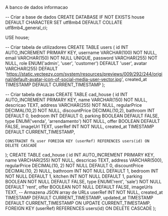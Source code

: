 A banco de dados informacao 

-- Criar a base de dados
CREATE DATABASE IF NOT EXISTS house
  DEFAULT CHARACTER SET utf8mb4
  DEFAULT COLLATE utf8mb4_general_ci;

USE house;

-- Criar tabela de utilizadores
CREATE TABLE users (
    id INT AUTO_INCREMENT PRIMARY KEY,
    username VARCHAR(100) NOT NULL,
    email VARCHAR(150) NOT NULL UNIQUE,
    password VARCHAR(255) NOT NULL,
    role ENUM('admin', 'user', 'customer') DEFAULT 'user',
    avatar VARCHAR(255) DEFAULT 'https://static.vecteezy.com/system/resources/previews/009/292/244/original/default-avatar-icon-of-social-media-user-vector.jpg',
    created_at TIMESTAMP DEFAULT CURRENT_TIMESTAMP
);

-- Criar tabela de casas
CREATE TABLE cad_house (
    id INT AUTO_INCREMENT PRIMARY KEY,
    name VARCHAR(150) NOT NULL,
    descricao TEXT,
    address VARCHAR(255) NOT NULL,
    regularPrice DECIMAL(10,2) NOT NULL,
    discountPrice DECIMAL(10,2),
    bathroom INT DEFAULT 0,
    bedroom INT DEFAULT 0,
    parking BOOLEAN DEFAULT FALSE,
    type ENUM('venda', 'arrendamento') NOT NULL,
    offer BOOLEAN DEFAULT FALSE,
    imageUrl TEXT,
    userRef INT NOT NULL,
    created_at TIMESTAMP DEFAULT CURRENT_TIMESTAMP,
    
    CONSTRAINT fk_user FOREIGN KEY (userRef) REFERENCES users(id) ON DELETE CASCADE
);
CREATE TABLE cad_house (
  id INT AUTO_INCREMENT PRIMARY KEY,
  name VARCHAR(255) NOT NULL,
  descricao TEXT,
  address VARCHAR(500),
  regularPrice DECIMAL(10, 2) NOT NULL DEFAULT 0,
  discountPrice DECIMAL(10, 2) NULL,
  bathroom INT NOT NULL DEFAULT 1,
  bedroom INT NOT NULL DEFAULT 1,
  kitchen INT NOT NULL DEFAULT 1,
  parking BOOLEAN NOT NULL DEFAULT FALSE,
  type ENUM('rent', 'sale') NOT NULL DEFAULT 'rent',
  offer BOOLEAN NOT NULL DEFAULT FALSE,
  imageUrls TEXT, -- Armazena JSON array de URLs
  userRef INT NOT NULL,
  created_at TIMESTAMP DEFAULT CURRENT_TIMESTAMP,
  updated_at TIMESTAMP DEFAULT CURRENT_TIMESTAMP ON UPDATE CURRENT_TIMESTAMP,
  FOREIGN KEY (userRef) REFERENCES users(id) ON DELETE CASCADE
);